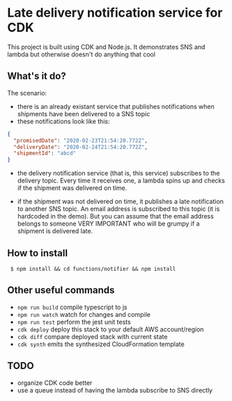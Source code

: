 # Late delivery notification service for CDK
This project is built using CDK and Node.js. It demonstrates SNS and lambda but otherwise doesn't do anything that cool

## What's it do?
The scenario:

- there is an already existant service that publishes notifications when shipments have been delivered to a SNS topic
- these notifications look like this:

```json
{
  "promisedDate": "2020-02-23T21:54:20.772Z",
  "deliveryDate": "2020-02-24T21:54:20.772Z",
  "shipmentId": "abcd" 
}
```

- the delivery notification service (that is, this service) subscribes to the delivery topic. Every time it receives one, a lambda spins up and checks if the shipment was delivered on time.

- if the shipment was not delivered on time, it publishes a late notification to another SNS topic. An email address is subscribed to this topic (it is hardcoded in the demo). But you can assume that the email address belongs to someone VERY IMPORTANT who will be grumpy if a shipment is delivered late.

## How to install
` $ npm install && cd functions/notifier && npm install`

## Other useful commands

 * `npm run build`   compile typescript to js
 * `npm run watch`   watch for changes and compile
 * `npm run test`    perform the jest unit tests
 * `cdk deploy`      deploy this stack to your default AWS account/region
 * `cdk diff`        compare deployed stack with current state
 * `cdk synth`       emits the synthesized CloudFormation template

 ## TODO
 - organize CDK code better
 - use a queue instead of having the lambda subscribe to SNS directly
